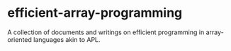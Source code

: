 # efficient-array-programming
A collection of documents and writings on efficient programming in array-oriented languages akin to APL.
